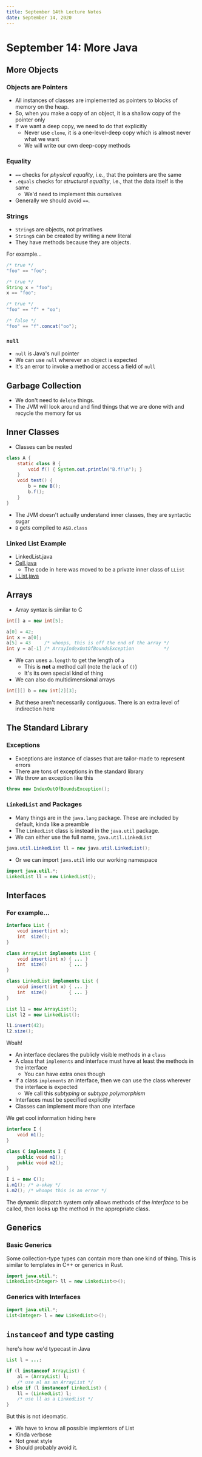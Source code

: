 ```yaml
---
title: September 14th Lecture Notes
date: September 14, 2020
---
```


# September 14: More Java

## More Objects

### Objects are Pointers

* All instances of classes are implemented as pointers to blocks of memory on the heap. 
* So, when you make a copy of an object, it is a shallow copy of the pointer only
* If we want a deep copy, we need to do that explicitly
  * Never use `clone`, it is a one-level-deep copy which is almost never what we want
  * We will write our own deep-copy methods

### Equality

* `==` checks for *physical equality*, i.e., that the pointers are the same
* `.equals` checks for *structural equality*, i.e., that the data itself is the same
  * We'd need to implement this ourselves
* Generally we should avoid `==`.

### Strings

* `String`s are objects, not primatives
* `String`s can be created by writing a new literal
* They have methods because they are objects.

For example...

```Java
/* true */
"foo" == "foo";

/* true */
String x = "foo";
x == "foo";

/* true */
"foo" == "f" + "oo";

/* false */
"foo" == "f".concat("oo");
```

### `null`

* `null` is Java's null pointer
* We can use `null` wherever an object is expected
* It's an error to invoke a method or access a field of `null`

## Garbage Collection

* We don't need to `delete` things.
* The JVM will look around and find things that we are done with and recycle the memory for us

## Inner Classes

* Classes can be nested

```Java
class A {
    static class B {
        void f() { System.out.println("B.f!\n"); }
    }
    void test() {
        b = new B();
        b.f();
    }
}
```
* The JVM doesn't actually understand inner classes, they are syntactic sugar
* `B` gets compiled to `A$B.class`

### Linked List Example

* LinkedList.java
* [Cell.java](./Cell.java)
  * The code in here was moved to be a private inner class of `LList`
* [LList.java](./LList.java)

## Arrays

* Array syntax is similar to C

```Java
int[] a = new int[5];

a[0] = 42;
int x = a[0];
a[5] = 43     /* whoops, this is off the end of the array */
int y = a[-1] /* ArrayIndexOutOfBoundsException           */
```

* We can uses `a.length` to get the length of `a`
  * This is **not** a method call (note the lack of `()`)
  * It's its own special kind of thing
* We can also do multidimensional arrays

```Java
int[][] b = new int[2][3];
```

* *But* these aren't necessarily contiguous. There is an extra level of indirection here

## The Standard Library

### Exceptions

* Exceptions are instance of classes that are tailor-made to represent errors
* There are tons of exceptions in the standard library
* We throw an exception like this

```Java
throw new IndexOutOfBoundsException();
```

### `LinkedList` and Packages

* Many things are in the `java.lang` package. These are included by default, kinda like a preamble
* The `LinkedList` class is instead in the `java.util` package.
* We can either use the full name, `java.util.LinkedList`

```Java
java.util.LinkedList ll = new java.util.LinkedList();
```

* Or we can import `java.util` into our working namespace
  
```Java
import java.util.*;
LinkedList ll = new LinkedList();
```

## Interfaces

### For example...

```Java
interface List {
    void insert(int x);
    int  size();
}

class ArrayList implements List {
    void insert(int x) { ... }
    int  size()        { ... } 
}

class LinkedList implements List {
    void insert(int x) { ... }
    int  size()        { ... } 
}

List l1 = new ArrayList();
List l2 = new LinkedList();

l1.insert(42);
l2.size();
```

Woah!

* An interface declares the publicly visible methods in a `class`
* A class that `implements` and interface must have at least the methods in the interface
  * You can have extra ones though
* If a class `implements` an interface, then we can use the class wherever the interface is expected
  * We call this *subtyping* or *subtype polymorphism*
* Interfaces must be specified explicitly
* Classes can implement more than one interface

We get cool information hiding here

```Java
interface I {
    void m1();
}

class C implements I {
    public void m1();
    public void m2();
}

I i = new C();
i.m1(); /* a-okay */
i.m2(); /* whoops this is an error */
```

The dynamic dispatch system only allows methods of the *interface* to be called, then looks up the method in the appropriate class.

## Generics

### Basic Generics

Some collection-type types can contain more than one kind of thing. This is similar to templates in C++ or generics in Rust.

```Java
import java.util.*;
LinkedList<Integer> ll = new LinkedList<>();
```

### Generics with Interfaces

```Java
import java.util.*;
List<Integer> l = new LinkedList<>();
```

## `instanceof` and type casting

here's how we'd typecast in Java

```Java
List l = ...;

if (l instanceof ArrayList) {
    al = (ArrayList) l;
    /* use al as an ArrayList */
} else if (l instanceof LinkedList) {
    ll = (LinkedList) l;
    /* use ll as a LinkedList */
}
```
But this is not ideomatic.

* We have to know all possible implemtors of List
* Kinda verbose
* Not great style
* Should probably avoid it.
